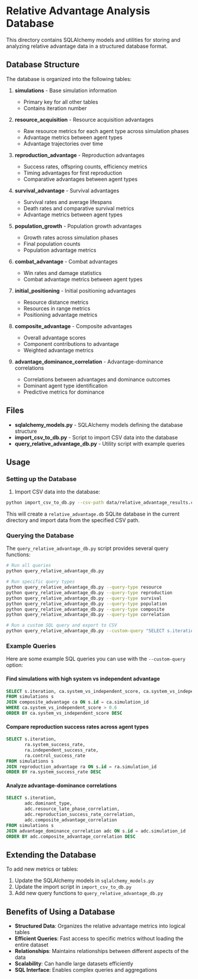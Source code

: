 # Relative Advantage Analysis Database

This directory contains SQLAlchemy models and utilities for storing and analyzing relative advantage data in a structured database format.

## Database Structure

The database is organized into the following tables:

1. **simulations** - Base simulation information
   - Primary key for all other tables
   - Contains iteration number

2. **resource_acquisition** - Resource acquisition advantages
   - Raw resource metrics for each agent type across simulation phases
   - Advantage metrics between agent types
   - Advantage trajectories over time

3. **reproduction_advantage** - Reproduction advantages
   - Success rates, offspring counts, efficiency metrics
   - Timing advantages for first reproduction
   - Comparative advantages between agent types

4. **survival_advantage** - Survival advantages
   - Survival rates and average lifespans
   - Death rates and comparative survival metrics
   - Advantage metrics between agent types

5. **population_growth** - Population growth advantages
   - Growth rates across simulation phases
   - Final population counts
   - Population advantage metrics

6. **combat_advantage** - Combat advantages
   - Win rates and damage statistics
   - Combat advantage metrics between agent types

7. **initial_positioning** - Initial positioning advantages
   - Resource distance metrics
   - Resources in range metrics
   - Positioning advantage metrics

8. **composite_advantage** - Composite advantages
   - Overall advantage scores
   - Component contributions to advantage
   - Weighted advantage metrics

9. **advantage_dominance_correlation** - Advantage-dominance correlations
   - Correlations between advantages and dominance outcomes
   - Dominant agent type identification
   - Predictive metrics for dominance

## Files

- **sqlalchemy_models.py** - SQLAlchemy models defining the database structure
- **import_csv_to_db.py** - Script to import CSV data into the database
- **query_relative_advantage_db.py** - Utility script with example queries

## Usage

### Setting up the Database

1. Import CSV data into the database:

```bash
python import_csv_to_db.py --csv-path data/relative_advantage_results.csv
```

This will create a `relative_advantage.db` SQLite database in the current directory and import data from the specified CSV path.

### Querying the Database

The `query_relative_advantage_db.py` script provides several query functions:

```bash
# Run all queries
python query_relative_advantage_db.py

# Run specific query types
python query_relative_advantage_db.py --query-type resource
python query_relative_advantage_db.py --query-type reproduction
python query_relative_advantage_db.py --query-type survival
python query_relative_advantage_db.py --query-type population
python query_relative_advantage_db.py --query-type composite
python query_relative_advantage_db.py --query-type correlation

# Run a custom SQL query and export to CSV
python query_relative_advantage_db.py --custom-query "SELECT s.iteration, ra.system_vs_independent_late_phase_advantage FROM simulations s JOIN resource_acquisition ra ON s.id = ra.simulation_id WHERE ra.system_vs_independent_late_phase_advantage > 0.5" --output-file high_resource_advantage.csv
```

### Example Queries

Here are some example SQL queries you can use with the `--custom-query` option:

#### Find simulations with high system vs independent advantage

```sql
SELECT s.iteration, ca.system_vs_independent_score, ca.system_vs_independent_resource_component, ca.system_vs_independent_reproduction_component
FROM simulations s
JOIN composite_advantage ca ON s.id = ca.simulation_id
WHERE ca.system_vs_independent_score > 0.6
ORDER BY ca.system_vs_independent_score DESC
```

#### Compare reproduction success rates across agent types

```sql
SELECT s.iteration, 
       ra.system_success_rate, 
       ra.independent_success_rate, 
       ra.control_success_rate
FROM simulations s
JOIN reproduction_advantage ra ON s.id = ra.simulation_id
ORDER BY ra.system_success_rate DESC
```

#### Analyze advantage-dominance correlations

```sql
SELECT s.iteration, 
       adc.dominant_type, 
       adc.resource_late_phase_correlation,
       adc.reproduction_success_rate_correlation,
       adc.composite_advantage_correlation
FROM simulations s
JOIN advantage_dominance_correlation adc ON s.id = adc.simulation_id
ORDER BY adc.composite_advantage_correlation DESC
```

## Extending the Database

To add new metrics or tables:

1. Update the SQLAlchemy models in `sqlalchemy_models.py`
2. Update the import script in `import_csv_to_db.py`
3. Add new query functions to `query_relative_advantage_db.py`

## Benefits of Using a Database

- **Structured Data**: Organizes the relative advantage metrics into logical tables
- **Efficient Queries**: Fast access to specific metrics without loading the entire dataset
- **Relationships**: Maintains relationships between different aspects of the data
- **Scalability**: Can handle large datasets efficiently
- **SQL Interface**: Enables complex queries and aggregations 